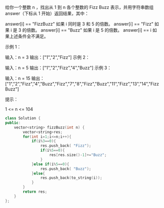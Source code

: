 给你一个整数 n ，找出从 1 到 n 各个整数的 Fizz Buzz 表示，并用字符串数组 answer（下标从 1 开始）返回结果，其中：

answer[i] == "FizzBuzz" 如果 i 同时是 3 和 5 的倍数。
answer[i] == "Fizz" 如果 i 是 3 的倍数。
answer[i] == "Buzz" 如果 i 是 5 的倍数。
answer[i] == i 如果上述条件全不满足。


示例 1：

输入：n = 3
输出：["1","2","Fizz"]
示例 2：

输入：n = 5
输出：["1","2","Fizz","4","Buzz"]
示例 3：

输入：n = 15
输出：["1","2","Fizz","4","Buzz","Fizz","7","8","Fizz","Buzz","11","Fizz","13","14","FizzBuzz"]


提示：

1 <= n <= 104

```cpp
class Solution {
public:
    vector<string> fizzBuzz(int n) {
        vector<string>res;
        for(int i=1;i<=n;i++){
            if(i%3==0){
                res.push_back( "Fizz");
                if(i%5==0){
                    res[res.size()-1]+="Buzz";
                }
            }else if(i%5==0){
                res.push_back( "Buzz");
            }else{
                res.push_back(to_string(i));
            }
        }
        return res;
    }
};
```

